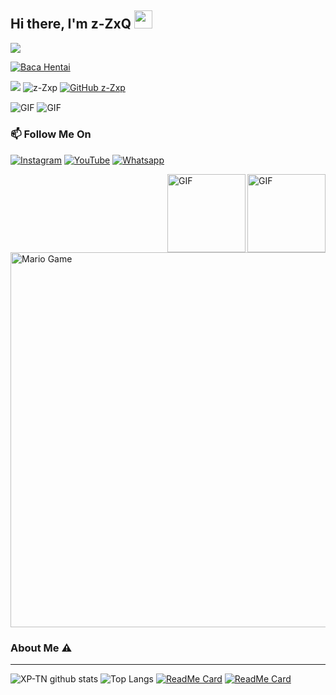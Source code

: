 ## Hi there, I'm z-ZxQ <img src="https://github.com/TheDudeThatCode/TheDudeThatCode/blob/master/Assets/Hi.gif" width="29px">
<p>
  <a href="https://count.getloli.com/"><img src="https://count.getloli.com/get/@Agungx?theme=gelbooru-h"></a>
</p>

[![Baca Hentai](https://img.shields.io/badge/Link%20Here-Enjoy-lightgrey)](http://zxywebsite.6te.net)

![](https://visitor-badge.glitch.me/badge?page_id=z-ZxQ)
![z-Zxp](https://komarev.com/ghpvc/?username=z-ZxQ&label=Views&color=blue&style=plastic)
[![GitHub z-Zxp](https://img.shields.io/github/followers/z-ZxQ?label=follow&style=social)](https://github.com/z-ZxQ)

<img align="center" fit="fill" alt="GIF" src="https://media3.giphy.com/media/FB5EOw0CaaQM0/giphy.webp?cid=6c09b9521731b6d114b798f6af4a48558d5cd95ed60dc7b5&rid=giphy.webp&ct=g" />

<img align="center" fit="fill" alt="GIF" src="https://media.giphy.com/media/836HiJc7pgzy8iNXCn/giphy.gif" />

### 📫 Follow Me On
<a href="https://www.instagram.com/_Zxagung" target="_blank"><img src="https://img.shields.io/badge/Instagram-%23E4405F.svg?&style=flat-square&logo=instagram&logoColor=white" alt="Instagram"></a>
<a href="https://youtube.com/channel/UCMiQsqzWvj-zKxNlFlG_Wow" target="_blank"><img src="https://img.shields.io/badge/YouTube-%231877F2.svg?&style=flat-square&logo=YouTube&logoColor=white" alt="YouTube"></a>
<a href="https://wa.me/11111111111" target="_blank"><img src="https://img.shields.io/badge/Whatsapp-%808080.svg?&style=flat-square&logo=Whatsapp&logoColor=white" alt="Whatsapp"></a>

<img align="right" alt="GIF" height="125px" src="https://i.giphy.com/media/LMt9638dO8dftAjtco/200.webp" />
<img align="right" alt="GIF" height="125px" src="https://media3.giphy.com/media/ln7z2eWriiQAllfVcn/200w.webp" />


<img src="https://github.com/TheDudeThatCode/TheDudeThatCode/blob/master/Assets/Mario_Gameplay.gif" alt="Mario Game" width="600" />


### About Me ⚠️
___

![XP-TN github stats](https://github-readme-stats.vercel.app/api?username=z-ZxQ&show_icons=true&theme=tokyonight)
![Top Langs](https://github-readme-stats.vercel.app/api/top-langs/?username=z-ZxQ&hide=css,html&theme=tokyonight)
[![ReadMe Card](https://github-readme-stats.vercel.app/api/pin/?username=z-ZxQ&repo=z-Zxp)](https://github.com/XP-TN)
[![ReadMe Card](https://github-readme-stats.vercel.app/api/pin/?username=z-ZxQ&repo=z-Zxp)](https://github.com/XP-TN)
<!--
**XP-TN/XP-TN** is a ✨ _special_ ✨ repository because its `README.md` (this file) appears on your GitHub profile.



**Personal Stuffs:**
- 🔭 I’m currently working on my campus project
- 🌱 I’m currently learning typescript
- ✨ Interested in backend-ish things 
- 🤔 Looking for help with my [Github](https://github.com/Z-zxQ)
- 📫 Reach me via [whatsapp](https://wa.me/11111111111) or [INSTAGRAM](https://www.instagram.com/_zxagung)


[![🦉 z-ZxQ github stats](https://github-readme-stats.vercel.app/api?username=z-ZxQ&show_icons=true&hide_border=true&hide=issues)](https://github.com/z-ZxQ)


